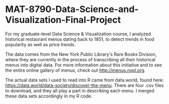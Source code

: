 # MAT-8790-Data-Science-and-Visualization-Final-Project
For my graduate-level Data Science &amp; Visualization course, I analyzed historical restaurant menus dating back to 1851, to detect trends in food popularity as well as price trends.

The data comes from the New York Public Library's Rare Books Division, where they are currently in the process of transcribing all their historical menus into digital data. For more information about this initiative and to see the entire online gallery of menus, check out http://menus.nypl.org.

The actual data sets I used to read into R came from data.world, found here: https://data.world/data-society/discover-the-menu. There are four .csv files to download, and they all play a part in describing each menu. I merged these data sets accordingly in my R code.
